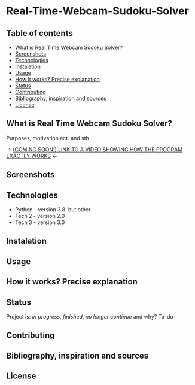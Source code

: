 # Real-Time-Webcam-Sudoku-Solver

## Table of contents
* [What is Real Time Webcam Sudoku Solver?](#What-is-Real-Time-Webcam-Sudoku-Solver?)
* [Screenshots](#Screenshots)
* [Technologies](#Technologies)
* [Instalation](#Instalation)
* [Usage](#Usage)
* [How it works? Precise explanation](#How-it-works?-Precise-explanation)
* [Status](#Status)
* [Contributing](#Contributing)
* [Bibliography, inspiration and sources](#Bibliography,-inspiration-and-sources)
* [License](#License)

## What is Real Time Webcam Sudoku Solver?
Purposes, motivation ect.
and sth

-> [(COMING SOON!) LINK TO A VIDEO SHOWING HOW THE PROGRAM EXACTLY WORKS]() <-

## Screenshots


## Technologies
* Python - version 3.8. but other
* Tech 2 - version 2.0
* Tech 3 - version 3.0

## Instalation


## Usage


## How it works? Precise explanation


## Status
Project is: _in progress_, _finished_, _no longer continue_ and why?
To-do

## Contributing


## Bibliography, inspiration and sources


## License
